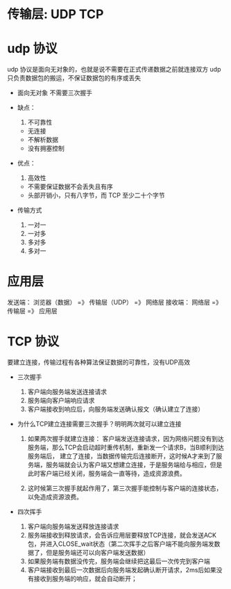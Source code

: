 # 传输层: UDP TCP

# udp 协议
udp 协议是面向无对象的，也就是说不需要在正式传递数据之前就连接双方
udp 只负责数据包的搬运，不保证数据包的有序或丢失

  - 面向无对象
    不需要三次握手

  - 缺点：
    1. 不可靠性
      - 无连接 
      - 不解析数据
      - 没有拥塞控制

  - 优点： 
    1. 高效性
      - 不需要保证数据不会丢失且有序
      - 头部开销小，只有八字节，而 TCP 至少二十个字节

  - 传输方式
    1. 一对一
    2. 一对多
    3. 多对多
    4. 多对一


# 应用层
发送端： 浏览器（数据）  =》  传输层（UDP）  =》 网络层
接收端： 网络层  =》  传输层   =》  应用层


# TCP 协议
  要建立连接，传输过程有各种算法保证数据的可靠性，没有UDP高效

  - 三次握手
    1. 客户端向服务端发送连接请求
    2. 服务端向客户端响应请求
    3. 客户端接收到响应后，向服务端发送确认报文（确认建立了连接）

  - 为什么TCP建立连接需要三次握手？明明两次就可以建立连接
    1. 如果两次握手就建立连接：
        客户端发送连接请求，因为网络问题没有到达服务端，那么TCP会启动超时重传机制，重新发一个请求B，当B顺利到达服务端后，
    建立了连接，当数据传输完后连接断开，这时候A才来到了服务端，服务端就会认为客户端又想建立连接，于是服务端给与相应，但是此时客户端已经关闭，服务端会一直等待，造成资源浪费。

    2. 这时候第三次握手就起作用了，第三次握手能控制与客户端的连接状态，以免造成资源浪费。

  - 四次挥手
    1. 客户端向服务端发送释放连接请求
    2. 服务端接收到释放请求，会告诉应用层要释放TCP连接，就会发送ACK包，并进入CLOSE_wait状态（第二次挥手之后客户端不能向服务端发数据了，但是服务端还可以向客户端发送数据）
    3. 如果服务端有数据没传完，服务端会继续把这最后一次传完到客户端
    4. 客户端接收到最后一次数据后向服务端发起确认断开请求，2ms后如果没有接收到服务端的响应，就会自动断开；



